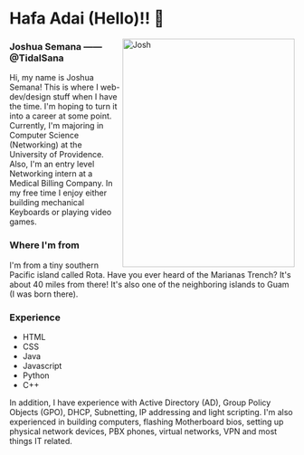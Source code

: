 Hafa Adai **(Hello)**!! 🌺
============

<img src="https://media.discordapp.net/attachments/388125739192418305/956296393880903740/image0.jpg?width=446&height=595" align="right" alt="Josh" width="304" height="404">



### Joshua Semana —— @TidalSana
Hi, my name is Joshua Semana! This is where I web-dev/design stuff when I have the time. I'm hoping to turn it into a career at some point. Currently, I'm majoring in Computer Science (Networking) at the University of Providence. Also, I'm an entry level Networking intern at a Medical Billing Company. In my free time I enjoy either building mechanical Keyboards or playing video games. 

### Where I'm from

I'm from a tiny southern Pacific island called Rota. Have you ever heard of the Marianas Trench? It's about 40 miles from there! It's also one of the neighboring islands to Guam (I was born there).

### Experience
- HTML
- CSS
- Java
- Javascript
- Python
- C++

In addition, I have experience with Active Directory (AD), Group Policy Objects (GPO), DHCP, Subnetting, IP addressing and light scripting. I'm also experienced in building computers, flashing Motherboard bios, setting up physical network devices, PBX phones, virtual networks, VPN and most things IT related.

